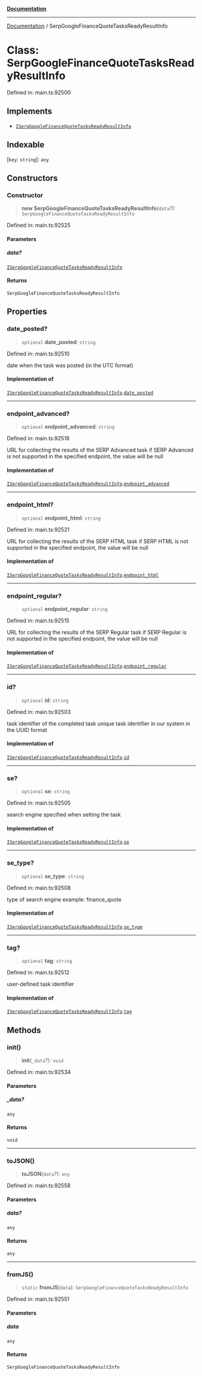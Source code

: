 [**Documentation**](../README.md)

***

[Documentation](../README.md) / SerpGoogleFinanceQuoteTasksReadyResultInfo

# Class: SerpGoogleFinanceQuoteTasksReadyResultInfo

Defined in: main.ts:92500

## Implements

- [`ISerpGoogleFinanceQuoteTasksReadyResultInfo`](../interfaces/ISerpGoogleFinanceQuoteTasksReadyResultInfo.md)

## Indexable

\[`key`: `string`\]: `any`

## Constructors

### Constructor

> **new SerpGoogleFinanceQuoteTasksReadyResultInfo**(`data`?): `SerpGoogleFinanceQuoteTasksReadyResultInfo`

Defined in: main.ts:92525

#### Parameters

##### data?

[`ISerpGoogleFinanceQuoteTasksReadyResultInfo`](../interfaces/ISerpGoogleFinanceQuoteTasksReadyResultInfo.md)

#### Returns

`SerpGoogleFinanceQuoteTasksReadyResultInfo`

## Properties

### date\_posted?

> `optional` **date\_posted**: `string`

Defined in: main.ts:92510

date when the task was posted (in the UTC format)

#### Implementation of

[`ISerpGoogleFinanceQuoteTasksReadyResultInfo`](../interfaces/ISerpGoogleFinanceQuoteTasksReadyResultInfo.md).[`date_posted`](../interfaces/ISerpGoogleFinanceQuoteTasksReadyResultInfo.md#date_posted)

***

### endpoint\_advanced?

> `optional` **endpoint\_advanced**: `string`

Defined in: main.ts:92518

URL for collecting the results of the SERP Advanced task
if SERP Advanced is not supported in the specified endpoint, the value will be null

#### Implementation of

[`ISerpGoogleFinanceQuoteTasksReadyResultInfo`](../interfaces/ISerpGoogleFinanceQuoteTasksReadyResultInfo.md).[`endpoint_advanced`](../interfaces/ISerpGoogleFinanceQuoteTasksReadyResultInfo.md#endpoint_advanced)

***

### endpoint\_html?

> `optional` **endpoint\_html**: `string`

Defined in: main.ts:92521

URL for collecting the results of the SERP HTML task
if SERP HTML is not supported in the specified endpoint, the value will be null

#### Implementation of

[`ISerpGoogleFinanceQuoteTasksReadyResultInfo`](../interfaces/ISerpGoogleFinanceQuoteTasksReadyResultInfo.md).[`endpoint_html`](../interfaces/ISerpGoogleFinanceQuoteTasksReadyResultInfo.md#endpoint_html)

***

### endpoint\_regular?

> `optional` **endpoint\_regular**: `string`

Defined in: main.ts:92515

URL for collecting the results of the SERP Regular task
if SERP Regular is not supported in the specified endpoint, the value will be null

#### Implementation of

[`ISerpGoogleFinanceQuoteTasksReadyResultInfo`](../interfaces/ISerpGoogleFinanceQuoteTasksReadyResultInfo.md).[`endpoint_regular`](../interfaces/ISerpGoogleFinanceQuoteTasksReadyResultInfo.md#endpoint_regular)

***

### id?

> `optional` **id**: `string`

Defined in: main.ts:92503

task identifier of the completed task
unique task identifier in our system in the UUID format

#### Implementation of

[`ISerpGoogleFinanceQuoteTasksReadyResultInfo`](../interfaces/ISerpGoogleFinanceQuoteTasksReadyResultInfo.md).[`id`](../interfaces/ISerpGoogleFinanceQuoteTasksReadyResultInfo.md#id)

***

### se?

> `optional` **se**: `string`

Defined in: main.ts:92505

search engine specified when setting the task

#### Implementation of

[`ISerpGoogleFinanceQuoteTasksReadyResultInfo`](../interfaces/ISerpGoogleFinanceQuoteTasksReadyResultInfo.md).[`se`](../interfaces/ISerpGoogleFinanceQuoteTasksReadyResultInfo.md#se)

***

### se\_type?

> `optional` **se\_type**: `string`

Defined in: main.ts:92508

type of search engine
example: finance_quote

#### Implementation of

[`ISerpGoogleFinanceQuoteTasksReadyResultInfo`](../interfaces/ISerpGoogleFinanceQuoteTasksReadyResultInfo.md).[`se_type`](../interfaces/ISerpGoogleFinanceQuoteTasksReadyResultInfo.md#se_type)

***

### tag?

> `optional` **tag**: `string`

Defined in: main.ts:92512

user-defined task identifier

#### Implementation of

[`ISerpGoogleFinanceQuoteTasksReadyResultInfo`](../interfaces/ISerpGoogleFinanceQuoteTasksReadyResultInfo.md).[`tag`](../interfaces/ISerpGoogleFinanceQuoteTasksReadyResultInfo.md#tag)

## Methods

### init()

> **init**(`_data`?): `void`

Defined in: main.ts:92534

#### Parameters

##### \_data?

`any`

#### Returns

`void`

***

### toJSON()

> **toJSON**(`data`?): `any`

Defined in: main.ts:92558

#### Parameters

##### data?

`any`

#### Returns

`any`

***

### fromJS()

> `static` **fromJS**(`data`): `SerpGoogleFinanceQuoteTasksReadyResultInfo`

Defined in: main.ts:92551

#### Parameters

##### data

`any`

#### Returns

`SerpGoogleFinanceQuoteTasksReadyResultInfo`
